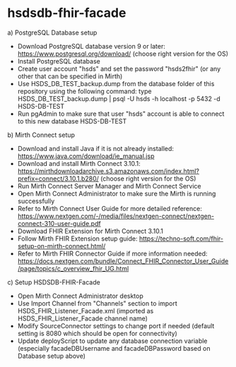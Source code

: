 # hsdsdb-fhir-facade

a) PostgreSQL Database setup 

* Download PostgreSQL database version 9 or later: https://www.postgresql.org/download/ (choose right version for the OS)
* Install PostgreSQL database 
* Create user account "hsds" and set the password "hsds2fhir" (or any other that can be specified in Mirth)
* Use HSDS_DB_TEST_backup.dump from the database folder of this repository using the following command: 
  type HSDS_DB_TEST_backup.dump  | psql -U hsds -h localhost -p 5432 -d HSDS-DB-TEST
* Run pgAdmin to make sure that user "hsds" account is able to connect to this new database HSDS-DB-TEST


b) Mirth Connect setup 

* Download and install Java if it is not already installed: https://www.java.com/download/ie_manual.jsp
* Download and install Mirth Connect 3.10.1: https://mirthdownloadarchive.s3.amazonaws.com/index.html?prefix=connect/3.10.1.b280/ (choose right version for the OS)
* Run Mirth Connect Server Manager and Mirth Connect Service
* Open Mirth Connect Administrator to make sure the Mirth is running successfully
* Refer to Mirth Connect User Guide for more detailed reference: https://www.nextgen.com/-/media/files/nextgen-connect/nextgen-connect-310-user-guide.pdf
* Download FHIR Extension for Mirth Connect 3.10.1 
* Follow Mirth FHIR Extension setup guide: https://techno-soft.com/fhir-setup-on-mirth-connect.html/ 
* Refer to Mirth FHIR Connector Guide if more information needed: https://docs.nextgen.com/bundle/Connect_FHIR_Connector_User_Guide/page/topics/c_overview_fhir_UG.html


c) Setup HSDSDB-FHIR-Facade 

* Open Mirth Connect Administrator desktop 
* Use Import Channel from "Channels" section to import HSDS_FHIR_Listener_Facade.xml (imported as HSDS_FHIR_Listener_Facade channel name)
* Modify SourceConnector settings to change port if needed (default setting is 8080 which should be open for connectivity) 
* Update deployScript to update any database connection variable (especially facadeDBUsername and facadeDBPassword based on Database setup above) 
